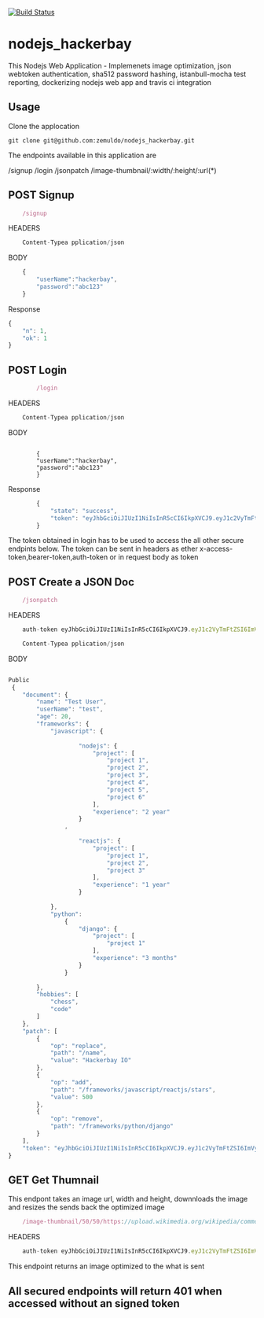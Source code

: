 [![Build Status](https://travis-ci.org/zemuldo/nodejs_hackerbay.svg?branch=master)](https://travis-ci.org/zemuldo/nodejs_hackerbay)

# nodejs_hackerbay

This Nodejs Web Application - Implemenets image optimization, json webtoken authentication, sha512 password hashing, istanbull-mocha test reporting, dockerizing nodejs web app and travis ci integration

## Usage

Clone the applocation

```unix
git clone git@github.com:zemuldo/nodejs_hackerbay.git

```

The endpoints available in this application are 

/signup
/login
/jsonpatch
/image-thumbnail/:width/:height/:url(*)

## POST Signup
```javascript
    /signup
```
HEADERS
```javascript
    Content-Typea pplication/json
```
BODY

```javascript
    {
        "userName":"hackerbay",
        "password":"abc123"
    }

```

Response 

```javascript
{
    "n": 1,
    "ok": 1
}
```

## POST Login

```javascript
        /login
```

HEADERS

```javascript
    Content-Typea pplication/json
```

BODY

```

        {
        "userName":"hackerbay",
        "password":"abc123"
        }
```

Response

```javascript
        {
            "state": "success",
            "token": "eyJhbGciOiJIUzI1NiIsInR5cCI6IkpXVCJ9.eyJ1c2VyTmFtZSI6ImhhY2tlcmJheSIsImlhdCI6MTUyNDA3NTMyNX0.1Pf1gywMnWsJ10OR8SFK1oxj4MizhBM_vtNCNL4SwCc"
        }

```

The token obtained in login has to be used to access the all other secure endpints below.
The token can be sent in headers as ether x-access-token,bearer-token,auth-token or in request body as token

## POST Create a JSON Doc

```javascript
    /jsonpatch
```

HEADERS

```javascript
    auth-token eyJhbGciOiJIUzI1NiIsInR5cCI6IkpXVCJ9.eyJ1c2VyTmFtZSI6ImVyZXJlcmVyIiwiaWF0IjoxNTIzOTIzNDYyfQ.wVTwpAbpS2SGqEmH-e2ExmIK5p9V0Rfs0x6VjuEscMY
```

```javascript
    Content-Typea pplication/json
```
BODY

```javascript

Public
 {
    "document": {
        "name": "Test User",
        "userName": "test",
        "age": 20,
        "frameworks": {
            "javascript": {
                
                    "nodejs": {
                        "project": [
                            "project 1",
                            "project 2",
                            "project 3",
                            "project 4",
                            "project 5",
                            "project 6"
                        ],
                        "experience": "2 year"
                    }
                ,
                
                    "reactjs": {
                        "project": [
                            "project 1",
                            "project 2",
                            "project 3"
                        ],
                        "experience": "1 year"
                    }
                
            },
            "python": 
                {
                    "django": {
                        "project": [
                            "project 1"
                        ],
                        "experience": "3 months"
                    }
                }
            
        },
        "hobbies": [
            "chess",
            "code"
        ]
    },
    "patch": [
        {
            "op": "replace",
            "path": "/name",
            "value": "Hackerbay IO"
        },
        {
            "op": "add",
            "path": "/frameworks/javascript/reactjs/stars",
            "value": 500
        },
        {
            "op": "remove",
            "path": "/frameworks/python/django"
        }
    ],
    "token": "eyJhbGciOiJIUzI1NiIsInR5cCI6IkpXVCJ9.eyJ1c2VyTmFtZSI6ImVyZXJlcmVyIiwiaWF0IjoxNTIzOTI1MTU4fQ.V4GoyBt9H3Amz0jgn15HVo3nX5HVtGlH_vKUQ8nDDE4"
}
```

## GET Get Thumnail

This endpont takes an image url, width and height, downnloads the image and resizes the sends back the optimized image

```javascript
    /image-thumbnail/50/50/https://upload.wikimedia.org/wikipedia/commons/d/d9/HackerBay_Logo.png
```

HEADERS

```javascript
    auth-token eyJhbGciOiJIUzI1NiIsInR5cCI6IkpXVCJ9.eyJ1c2VyTmFtZSI6ImVyZXJlcmVyIiwiaWF0IjoxNTIzOTIzNDYyfQ.wVTwpAbpS2SGqEmH-e2ExmIK5p9V0Rfs0x6VjuEscMY
```

This endpoint returns an image optimized to the what is sent

## All secured endpoints will return 401 when accessed without an signed token